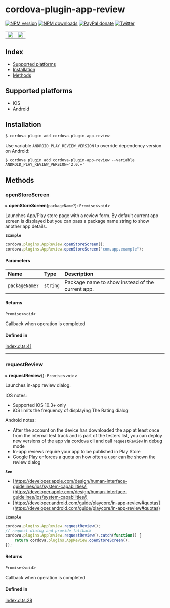 # cordova-plugin-app-review

[![NPM version][npm-version]][npm-url] [![NPM downloads][npm-downloads]][npm-url] [![PayPal donate](https://img.shields.io/badge/paypal-donate-ff69b4?logo=paypal)][donate-url] [![Twitter][twitter-follow]][twitter-url]

<table>
    <tr>
        <td><img src="https://developer.apple.com/design/human-interface-guidelines/ios/images/AppRating_2x.png"/></td>
        <td><img src="https://4.bp.blogspot.com/-MSM5VeZfLAU/Xym0OR_huqI/AAAAAAAAPaA/2u9CsMLiQoE4cx3fmQPf0coIH0TuTWiSwCLcBGAsYHQ/s1600/image2.jpg"/></td>
    </tr>
</table>

[npm-url]: https://www.npmjs.com/package/cordova-plugin-app-review
[npm-version]: https://img.shields.io/npm/v/cordova-plugin-app-review.svg
[npm-downloads]: https://img.shields.io/npm/dm/cordova-plugin-app-review.svg
[twitter-url]: https://twitter.com/chemerisuk
[twitter-follow]: https://img.shields.io/twitter/follow/chemerisuk.svg?style=social&label=Follow%20me
[donate-url]: https://www.paypal.com/cgi-bin/webscr?cmd=_s-xclick&hosted_button_id=Z9FRHXAYSQ8BL&source=url

## Index

<!-- MarkdownTOC levels="2" autolink="true" -->

- [Supported platforms](#supported-platforms)
- [Installation](#installation)
- [Methods](#methods)

<!-- /MarkdownTOC -->

## Supported platforms

* iOS
* Android

## Installation

    $ cordova plugin add cordova-plugin-app-review

Use variable `ANDROID_PLAY_REVIEW_VERSION` to override dependency version on Android:

    $ cordova plugin add cordova-plugin-app-review --variable ANDROID_PLAY_REVIEW_VERSION='2.0.+'

<!-- TypedocGenerated -->

## Methods

### openStoreScreen

▸ **openStoreScreen**(`packageName?`): `Promise`<`void`\>

Launches App/Play store page with a review form. By default current app screen
is displayed but you can pass a package name string to show another app details.

**`Example`**

```ts
cordova.plugins.AppReview.openStoreScreen();
cordova.plugins.AppReview.openStoreScreen("com.app.example");
```

#### Parameters

| Name | Type | Description |
| :------ | :------ | :------ |
| `packageName?` | `string` | Package name to show instead of the current app. |

#### Returns

`Promise`<`void`\>

Callback when operation is completed

#### Defined in

[index.d.ts:41](https://github.com/chemerisuk/cordova-plugin-app-review/blob/f9248a8/types/index.d.ts#L41)

___

### requestReview

▸ **requestReview**(): `Promise`<`void`\>

Launches in-app review dialog.

IOS notes:
- Supported iOS 10.3+ only
- iOS limits the frequency of displaying The Rating dialog

Android notes:
- After the account on the device has downloaded the app at least once from the
internal test track and is part of the testers list, you can deploy new
versions of the app via cordova cli and call `requestReview` in debug mode
- In-app reviews require your app to be published in Play Store
- Google Play enforces a quota on how often a user can be shown the review dialog

**`See`**

 - [https://developer.apple.com/design/human-interface-guidelines/ios/system-capabilities/](https://developer.apple.com/design/human-interface-guidelines/ios/system-capabilities/)
 - [https://developer.android.com/guide/playcore/in-app-review#quotas](https://developer.android.com/guide/playcore/in-app-review#quotas)

**`Example`**

```ts
cordova.plugins.AppReview.requestReview();
// request dialog and provide fallback
cordova.plugins.AppReview.requestReview().catch(function() {
    return cordova.plugins.AppReview.openStoreScreen();
});
```

#### Returns

`Promise`<`void`\>

Callback when operation is completed

#### Defined in

[index.d.ts:28](https://github.com/chemerisuk/cordova-plugin-app-review/blob/f9248a8/types/index.d.ts#L28)
